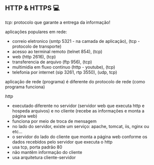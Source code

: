 ## HTTP & HTTPS 💻

_tcp:_ protocolo que garante a entrega da informação!

aplicações populares em rede: 
 - correio eletronico (smtp 5321  - na camada de aplicação), (tcp - protocolo de transporte)
 - acesso ao terminal remoto (telnet 854), (tcp)
 - web (http 2616), (tcp)
 - transferencia de arquivo (ftp 956), (tcp)
 - multimidia em fluxo continuo (http - youtube), (tcp)
 - telefonia por internet (sip 3261, rtp 3550), (udp, tcp)

aplicação de rede (programa) é diferente do protocolo de rede (como programa funciona)

_http_

 - executado diferente no servidor (servidor web que executa http e hospeda arquivos) e no cliente (recebe as informações e monta a página web)
 - funciona por meio de troca de mensagem
 - no lado do servidor, existe um serviço: apache, tomcat, iis, nginx ou etc...
 - o servidor do lado do cliente que monta a página web conforme os dados recebidos pelo servidor que executa o http
 - usa tcp, porta padrão 80
 - não mantêm informação do cliente
 - usa arquitetura cliente-servidor 
